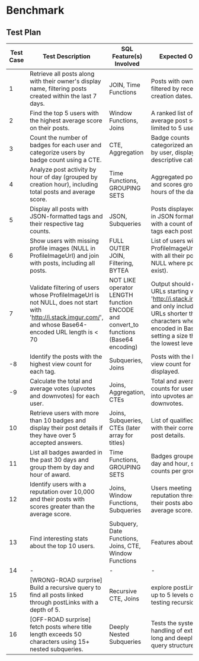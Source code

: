 # Benchmark
## Test Plan

| Test Case | Test Description | SQL Feature(s) Involved         | Expected Outcome                                                                 |
|-----------|------------------|---------------------------------|---------------------------------------------------------------------------------|
| 1         | Retrieve all posts along with their owner's display name, filtering posts created within the last 7 days. | JOIN, Time Functions                     | Posts with owner details filtered by recent creation dates.                     |
| 2         | Find the top 5 users with the highest average score on their posts. | Window Functions, Joins                  | A ranked list of users by average post scores, limited to 5 users.              |
| 3         | Count the number of badges for each user and categorize users by badge count using a CTE. | CTE, Aggregation                         | Badge counts categorized and grouped by user, displayed with descriptive categories. |
| 4         | Analyze post activity by hour of day (grouped by creation hour), including total posts and average score. | Time Functions, GROUPING SETS            | Aggregated post counts and scores grouped by hours of the day.                  |
| 5         | Display all posts with JSON-formatted tags and their respective tag counts. | JSON, Subqueries                         | Posts displayed with tags in JSON format along with a count of how many tags each post has. |
| 6         | Show users with missing profile images (NULL in ProfileImageUrl) and join with posts, including all posts. | FULL OUTER JOIN, Filtering, BYTEA                     | List of users with NULL ProfileImageUrl, joined with all their posts (or NULL where posts don't exist).                            |
| 7         | Validate filtering of users whose ProfileImageUrl is not NULL, does not start with 'http://i.stack.imgur.com/', and whose Base64-encoded URL length is < 70 | NOT LIKE operator LENGTH function ENCODE and convert_to functions (Base64 encoding)            |Output should exclude URLs starting with 'http://i.stack.imgur.com/' and only include valid URLs shorter than 70 characters when encoded in Base64. ( setting a size threshold to the lowest level)       |
| -8         | Identify the posts with the highest view count for each tag. | Subqueries, Joins                        | Posts with the highest view count for each tag displayed.                       |
| -9         | Calculate the total and average votes (upvotes and downvotes) for each user. | Joins, Aggregation, CTEs                 | Total and average vote counts for users, split into upvotes and downvotes.      |
| 10        | Retrieve users with more than 10 badges and display their post details if they have over 5 accepted answers. | Joins, Subqueries, CTEs (later array for titles)                        | List of qualified users with their corresponding post details.                  |
| 11        | List all badges awarded in the past 30 days and group them by day and hour of award. | Time Functions, GROUPING SETS            | Badges grouped by both day and hour, showing counts per group.                  |
| 12        | Identify users with a reputation over 10,000 and their posts with scores greater than the average score. | Joins, Window Functions, Subqueries      | Users meeting the reputation threshold with their posts above the average score.|
| 13        | Find interesting stats about the top 10 users. | Subquery, Date Functions, Joins, CTE, Window Functions | Features about users     
| 14        | -  | - | -                                                      |
| 15        | [WRONG-ROAD surprise] Build a recursive query to find all posts linked through postLinks with a depth of 5. | Recursive CTE, Joins |  explore postLinks table up to 5 levels of depth, testing recursion limits.                                                   |
| 16        | [OFF-ROAD surprise]  fetch posts where title length exceeds 50 characters using 15+ nested subqueries. |  Deeply Nested Subqueries | Tests the system’s handling of extremely long and deeply nested query structures.                                                    | 


